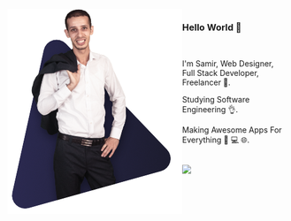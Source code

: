<img src="https://raw.githubusercontent.com/samirdjelal/samirdjelal/master/profile.png" align="left" />

### Hello World 👋

<br>

I'm Samir, Web Designer, Full Stack Developer, Freelancer 🚀.

Studying Software Engineering 👌.

Making Awesome Apps For Everything 📱 💻 🌐.

<br>

<!--

<br>
<hr>

- 📫 How to reach me: samiir@hey.com

**samirdjelal/samirdjelal** is a ✨ _special_ ✨ repository because its `README.md` (this file) appears on your GitHub profile.

Here are some ideas to get you started:

- 🔭 I’m currently working on ...
- 🌱 I’m currently learning ...
- 👯 I’m looking to collaborate on ...
- 🤔 I’m looking for help with ...
- 💬 Ask me about ...
- 📫 How to reach me: ...
- 😄 Pronouns: ...
- ⚡ Fun fact: ...
-->

<img src="https://github-readme-stats.vercel.app/api?username=samirdjelal&show_icons=true&icon_color=ffc107&text_color=ffffff&title_color=ffc107&bg_color=292d2d&border_color=ffc107" />
